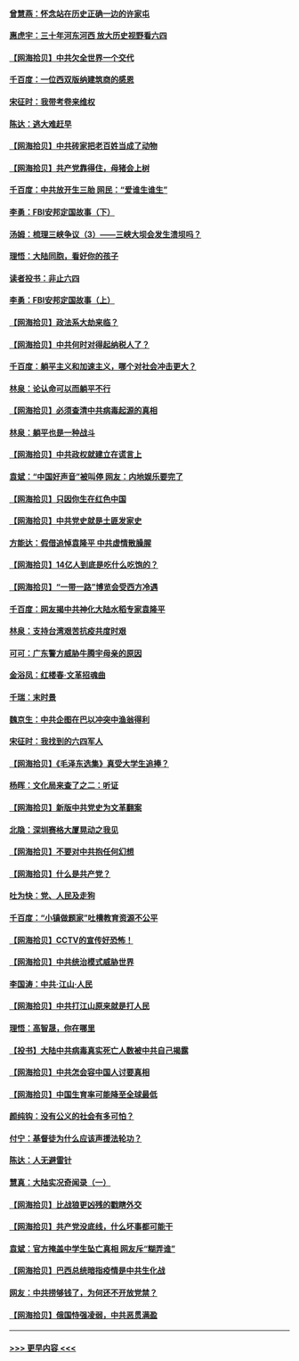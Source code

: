 #### [曾慧燕：怀念站在历史正确一边的许家屯](../pages/nsc993/n13000073.md?t=06050701) 
#### [惠虎宇：三十年河东河西 放大历史视野看六四](../pages/nsc993/n13000018.md?t=06050701) 
#### [【网海拾贝】中共欠全世界一个交代](../pages/nsc993/n12998706.md?t=06050701) 
#### [千百度：一位西双版纳建筑商的感恩](../pages/nsc993/n12998487.md?t=06050701) 
#### [宋征时：我带考卷来维权](../pages/nsc993/n12994088.md?t=06050701) 
#### [陈达：逃大难赶早](../pages/nsc993/n12993569.md?t=06050701) 
#### [【网海拾贝】中共砖家把老百姓当成了动物](../pages/nsc993/n12993483.md?t=06050701) 
#### [【网海拾贝】共产党靠得住，母猪会上树](../pages/nsc993/n12990730.md?t=06050701) 
#### [千百度：中共放开生三胎 网民：“爱谁生谁生”](../pages/nsc993/n12990644.md?t=06050701) 
#### [李勇：FBI安邦定国故事（下）](../pages/nsc993/n12987854.md?t=06050701) 
#### [汤姆：梳理三峡争议（3）——三峡大坝会发生溃坝吗？](../pages/nsc993/n12989806.md?t=06050701) 
#### [理悟：大陆同胞，看好你的孩子](../pages/nsc993/n12989778.md?t=06050701) 
#### [读者投书：非止六四](../pages/nsc993/n12989673.md?t=06050701) 
#### [李勇：FBI安邦定国故事（上）](../pages/nsc993/n12987749.md?t=06050701) 
#### [【网海拾贝】政法系大劫来临？](../pages/nsc993/n12987596.md?t=06050701) 
#### [【网海拾贝】中共何时对得起纳税人了？](../pages/nsc993/n12985578.md?t=06050701) 
#### [千百度：躺平主义和加速主义，哪个对社会冲击更大？](../pages/nsc993/n12985512.md?t=06050701) 
#### [林泉：论认命可以而躺平不行](../pages/nsc993/n12985505.md?t=06050701) 
#### [【网海拾贝】必须查清中共病毒起源的真相](../pages/nsc993/n12984276.md?t=06050701) 
#### [林泉：躺平也是一种战斗](../pages/nsc993/n12984194.md?t=06050701) 
#### [【网海拾贝】中共政权就建立在谎言上](../pages/nsc993/n12981880.md?t=06050701) 
#### [袁斌：“中国好声音”被叫停 网友：内地娱乐要完了](../pages/nsc993/n12981826.md?t=06050701) 
#### [【网海拾贝】只因你生在红色中国](../pages/nsc993/n12979096.md?t=06050701) 
#### [【网海拾贝】中共党史就是土匪发家史](../pages/nsc993/n12976478.md?t=06050701) 
#### [方能达：假借追悼袁隆平 中共虚情散臊腥](../pages/nsc993/n12976396.md?t=06050701) 
#### [【网海拾贝】14亿人到底是吃什么吃饱的？](../pages/nsc993/n12974125.md?t=06050701) 
#### [【网海拾贝】“一带一路”博览会受西方冷遇](../pages/nsc993/n12971787.md?t=06050701) 
#### [千百度：网友揭中共神化大陆水稻专家袁隆平](../pages/nsc993/n12971733.md?t=06050701) 
#### [林泉：支持台湾艰苦抗疫共度时艰](../pages/nsc993/n12971350.md?t=06050701) 
#### [可可：广东警方威胁牛腾宇母亲的原因](../pages/nsc993/n12971100.md?t=06050701) 
#### [金浴凤：红楼春·文革招魂曲](../pages/nsc993/n12970354.md?t=06050701) 
#### [千瑞：末时景](../pages/nsc993/n12970337.md?t=06050701) 
#### [魏京生：中共企图在巴以冲突中渔翁得利](../pages/nsc993/n12970286.md?t=06050701) 
#### [宋征时：我找到的六四军人](../pages/nsc993/n12970213.md?t=06050701) 
#### [【网海拾贝】《毛泽东选集》真受大学生追捧？](../pages/nsc993/n12968779.md?t=06050701) 
#### [杨晖：文化局来查了之二：听证](../pages/nsc993/n12966528.md?t=06050701) 
#### [【网海拾贝】新版中共党史为文革翻案](../pages/nsc993/n12967526.md?t=06050701) 
#### [北隐：深圳赛格大厦晃动之我见](../pages/nsc993/n12967393.md?t=06050701) 
#### [【网海拾贝】不要对中共抱任何幻想](../pages/nsc993/n12965222.md?t=06050701) 
#### [【网海拾贝】什么是共产党？](../pages/nsc993/n12962781.md?t=06050701) 
#### [吐为快：党、人民及走狗](../pages/nsc993/n12962747.md?t=06050701) 
#### [千百度：“小镇做题家”吐槽教育资源不公平](../pages/nsc993/n12962705.md?t=06050701) 
#### [【网海拾贝】CCTV的宣传好恐怖！](../pages/nsc993/n12959984.md?t=06050701) 
#### [【网海拾贝】中共统治模式威胁世界](../pages/nsc993/n12957622.md?t=06050701) 
#### [李国涛：中共‧江山‧人民](../pages/nsc993/n12957502.md?t=06050701) 
#### [【网海拾贝】中共打江山原来就是打人民](../pages/nsc993/n12954345.md?t=06050701) 
#### [理悟：高智晟，你在哪里](../pages/nsc993/n12953115.md?t=06050701) 
#### [【投书】大陆中共病毒真实死亡人数被中共自己揭露](../pages/nsc993/n12953050.md?t=06050701) 
#### [【网海拾贝】中共怎会容中国人讨要真相](../pages/nsc993/n12952161.md?t=06050701) 
#### [【网海拾贝】中国生育率可能降至全球最低](../pages/nsc993/n12948793.md?t=06050701) 
#### [颜纯钩：没有公义的社会有多可怕？](../pages/nsc993/n12947626.md?t=06050701) 
#### [付宁：基督徒为什么应该声援法轮功？](../pages/nsc993/n12947233.md?t=06050701) 
#### [陈达：人无避雷针](../pages/nsc993/n12947098.md?t=06050701) 
#### [慧真：大陆实况奇闻录（一）](../pages/nsc993/n12945811.md?t=06050701) 
#### [【网海拾贝】比战狼更凶残的戳瞎外交](../pages/nsc993/n12945717.md?t=06050701) 
#### [【网海拾贝】共产党没底线，什么坏事都可能干](../pages/nsc993/n12942090.md?t=06050701) 
#### [袁斌：官方掩盖中学生坠亡真相 网友斥“糊弄谁”](../pages/nsc993/n12942029.md?t=06050701) 
#### [【网海拾贝】巴西总统暗指疫情是中共生化战](../pages/nsc993/n12938999.md?t=06050701) 
#### [网友：中共捞够钱了，为何还不开放党禁？](../pages/nsc993/n12938952.md?t=06050701) 
#### [【网海拾贝】俄国恃强凌弱，中共恶贯满盈](../pages/nsc993/n12936626.md?t=06050701) 

----
#### [ >>> 更早内容 <<< ](../indexes/nsc993-earlier.md)
